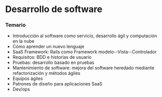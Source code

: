 # Desarrollo de software

### Temario

- Introducción al software como servicio, desarrollo ágil y computación en la nube
- Cómo aprender un nuevo lenguaje
- SaaS Framework: Rails como Framework modelo--Vista--Controlador
- Requisitos: BDD e historias de usuario
- Pruebas: desarrollo basado en pruebas
- Mantenimiento de software: mejora del software heredado mediante refactorización y métodos ágiles
- Equipos ágiles
- Patrones de diseño para aplicaciones SaaS
- Dev/ops
